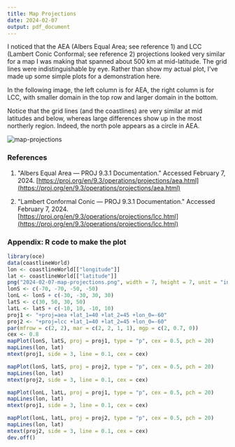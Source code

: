 ```yaml
---
title: Map Projections
date: 2024-02-07
output: pdf_document
---
```


I noticed that the AEA (Albers Equal Area; see reference 1) and LCC (Lambert
Conic Conformal; see reference 2) projections looked very similar for a map I
was making that spanned about 500 km at mid-latitude.  The grid lines were
indistinguishable by eye.  Rather than show my actual plot, I've made up some
simple plots for a demonstration here.

In the following image, the left column is for AEA, the right column is for
LCC, with smaller domain in the top row and larger domain in the bottom.

Notice that the grid lines (and the coastlines) are very similar at mid
latitudes and below, whereas large differences show up in the most northerly
region.  Indeed, the north pole appears as a circle in AEA.

![map-projections](/dek_blog/docs/assets/images/2024-02-07-map-projections.png)

### References

1. "Albers Equal Area — PROJ 9.3.1 Documentation." Accessed February 7, 2024.
   [https://proj.org/en/9.3/operations/projections/aea.html](https://proj.org/en/9.3/operations/projections/aea.html)

2. "Lambert Conformal Conic — PROJ 9.3.1 Documentation." Accessed February 7,
   2024.
   [https://proj.org/en/9.3/operations/projections/lcc.html](https://proj.org/en/9.3/operations/projections/lcc.html)


### Appendix: R code to make the plot

```R
library(oce)
data(coastlineWorld)
lon <- coastlineWorld[["longitude"]]
lat <- coastlineWorld[["latitude"]]
png("2024-02-07-map-projections.png", width = 7, height = 7, unit = "in", res = 200)
lonS <- c(-70, -70, -50, -50)
lonL <- lonS + c(-30, -30, 30, 30)
latS <- c(30, 50, 30, 50)
latL <- latS + c(-10, 10, -10, 10)
proj1 <- "+proj=aea +lat_1=40 +lat_2=45 +lon_0=-60"
proj2 <- "+proj=lcc +lat_1=40 +lat_2=45 +lon_0=-60"
par(mfrow = c(2, 2), mar = c(2, 2, 1, 1), mgp = c(2, 0.7, 0))
cex <- 0.8
mapPlot(lonS, latS, proj = proj1, type = "p", cex = 0.5, pch = 20)
mapLines(lon, lat)
mtext(proj1, side = 3, line = 0.1, cex = cex)

mapPlot(lonS, latS, proj = proj2, type = "p", cex = 0.5, pch = 20)
mapLines(lon, lat)
mtext(proj2, side = 3, line = 0.1, cex = cex)

mapPlot(lonL, latL, proj = proj1, type = "p", cex = 0.5, pch = 20)
mapLines(lon, lat)
mtext(proj1, side = 3, line = 0.1, cex = cex)

mapPlot(lonL, latL, proj = proj2, type = "p", cex = 0.5, pch = 20)
mapLines(lon, lat)
mtext(proj2, side = 3, line = 0.1, cex = cex)
dev.off()
```

